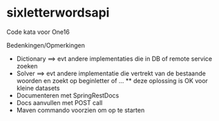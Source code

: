 # sixletterwordsapi

Code kata voor One16

Bedenkingen/Opmerkingen

* Dictionary ==> evt andere implementaties die in DB of remote service zoeken
* Solver ==> evt andere implementatie die vertrekt van de bestaande woorden en zoekt op beginletter of ...
** deze oplossing is OK voor kleine datasets
* Documenteren met SpringRestDocs
* Docs aanvullen met POST call
* Maven commando voorzien om op te starten